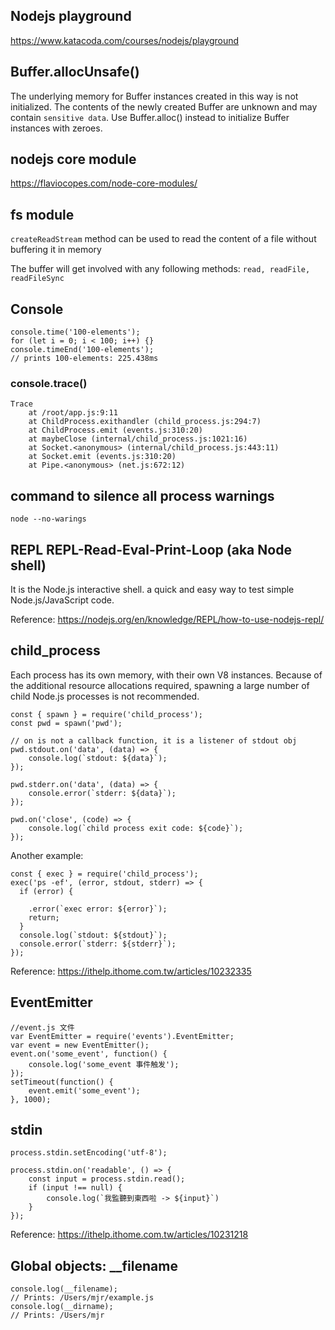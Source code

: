 ## Nodejs playground
https://www.katacoda.com/courses/nodejs/playground

## Buffer.allocUnsafe() 
The underlying memory for Buffer instances created in this way is not initialized. 
The contents of the newly created Buffer are unknown and may contain `sensitive data`. 
Use Buffer.alloc() instead to initialize Buffer instances with zeroes.

## nodejs core module
https://flaviocopes.com/node-core-modules/

## fs module
`createReadStream` method can be used to read the content of a file without buffering it in memory

The buffer will get involved with any following methods: `read, readFile, readFileSync`

## Console
```
console.time('100-elements');
for (let i = 0; i < 100; i++) {}
console.timeEnd('100-elements');
// prints 100-elements: 225.438ms
```
### console.trace()
```
Trace
    at /root/app.js:9:11
    at ChildProcess.exithandler (child_process.js:294:7)
    at ChildProcess.emit (events.js:310:20)
    at maybeClose (internal/child_process.js:1021:16)
    at Socket.<anonymous> (internal/child_process.js:443:11)
    at Socket.emit (events.js:310:20)
    at Pipe.<anonymous> (net.js:672:12)
```    
## command to silence all process warnings
```
node --no-warings
```

## REPL REPL-Read-Eval-Print-Loop (aka Node shell)
It is the Node.js interactive shell. a quick and easy way to test simple Node.js/JavaScript code.

Reference: https://nodejs.org/en/knowledge/REPL/how-to-use-nodejs-repl/

## child_process
Each process has its own memory, with their own V8 instances. 
Because of the additional resource allocations required, spawning a large number of child Node.js processes is not recommended.

```
const { spawn } = require('child_process');
const pwd = spawn('pwd');

// on is not a callback function, it is a listener of stdout obj
pwd.stdout.on('data', (data) => {
    console.log(`stdout: ${data}`);
});

pwd.stderr.on('data', (data) => {
    console.error(`stderr: ${data}`);
});

pwd.on('close', (code) => {
    console.log(`child process exit code: ${code}`);
});
```
Another example:
```
const { exec } = require('child_process');
exec('ps -ef', (error, stdout, stderr) => {
  if (error) {
    
    .error(`exec error: ${error}`);
    return;
  }
  console.log(`stdout: ${stdout}`);
  console.error(`stderr: ${stderr}`);
});
```

Reference: https://ithelp.ithome.com.tw/articles/10232335

## EventEmitter
```
//event.js 文件
var EventEmitter = require('events').EventEmitter; 
var event = new EventEmitter(); 
event.on('some_event', function() { 
    console.log('some_event 事件触发'); 
}); 
setTimeout(function() { 
    event.emit('some_event'); 
}, 1000); 
```

## stdin
```
process.stdin.setEncoding('utf-8');

process.stdin.on('readable', () => {
    const input = process.stdin.read();
    if (input !== null) {
        console.log(`我監聽到東西啦 -> ${input}`)
    }
});
```
Reference: https://ithelp.ithome.com.tw/articles/10231218

## Global objects: __filename
```
console.log(__filename);
// Prints: /Users/mjr/example.js
console.log(__dirname);
// Prints: /Users/mjr
```
